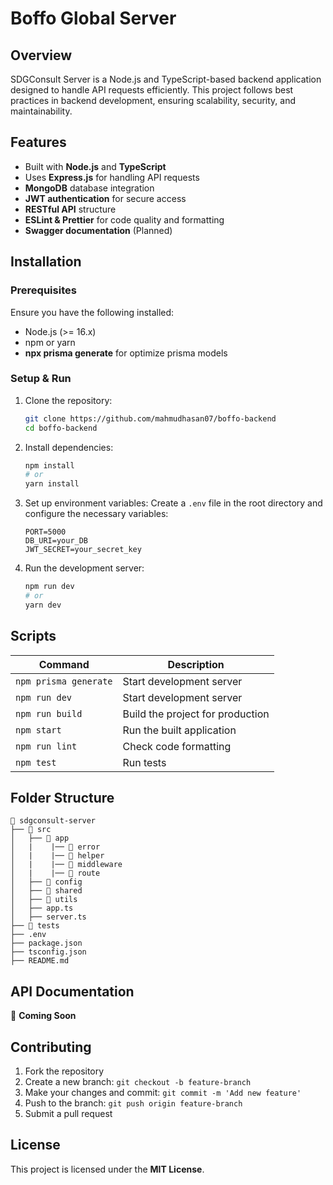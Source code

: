 # Boffo Global Server

## Overview
SDGConsult Server is a Node.js and TypeScript-based backend application designed to handle API requests efficiently. This project follows best practices in backend development, ensuring scalability, security, and maintainability.

## Features
- Built with **Node.js** and **TypeScript**
- Uses **Express.js** for handling API requests
- **MongoDB** database integration
- **JWT authentication** for secure access
- **RESTful API** structure
- **ESLint & Prettier** for code quality and formatting
- **Swagger documentation** (Planned)

## Installation
### Prerequisites
Ensure you have the following installed:
- Node.js (>= 16.x)
- npm or yarn
- **npx prisma generate** for optimize prisma models 

### Setup & Run
1. Clone the repository:
   ```sh
   git clone https://github.com/mahmudhasan07/boffo-backend
   cd boffo-backend
   ```

2. Install dependencies:
   ```sh
   npm install
   # or
   yarn install
   ```

3. Set up environment variables:
   Create a `.env` file in the root directory and configure the necessary variables:
   ```env
   PORT=5000
   DB_URI=your_DB
   JWT_SECRET=your_secret_key
   ```

4. Run the development server:
   ```sh
   npm run dev
   # or
   yarn dev
   ```

## Scripts
| Command          | Description                          |
|-----------------|----------------------------------|
| `npm prisma generate`   | Start development server         |
| `npm run dev`           | Start development server         |
| `npm run build`         | Build the project for production |
| `npm start`             | Run the built application        |
| `npm run lint`          | Check code formatting            |
| `npm test`              | Run tests                        |

## Folder Structure
```
📂 sdgconsult-server
├── 📂 src
│   ├── 📂 app
│   |    |── 📂 error
│   |    |── 📂 helper
│   |    |── 📂 middleware
│   |    |── 📂 route
│   ├── 📂 config
│   ├── 📂 shared
│   ├── 📂 utils
│   ├── app.ts
│   ├── server.ts
├── 📂 tests
├── .env
├── package.json
├── tsconfig.json
├── README.md
```

## API Documentation
🚧 **Coming Soon**

## Contributing
1. Fork the repository
2. Create a new branch: `git checkout -b feature-branch`
3. Make your changes and commit: `git commit -m 'Add new feature'`
4. Push to the branch: `git push origin feature-branch`
5. Submit a pull request

## License
This project is licensed under the **MIT License**.

